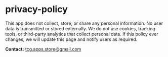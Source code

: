 # privacy-policy
This app does not collect, store, or share any personal information. No user data is transmitted or stored externally.
We do not use cookies, tracking tools, or third-party analytics that collect personal data.
If this policy ever changes, we will update this page and notify users as required.

**Contact:** tcg.apps.store@gmail.com
